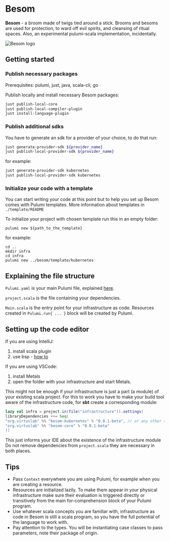 # Besom
**Besom** - a broom made of twigs tied around a stick. Brooms and besoms are used for protection, to ward off evil spirits, and cleansing of ritual spaces. Also, an experimental pulumi-scala implementation, incidentally.

![Besom logo](./website/static/img/Besom_logo_full_color.png)

## Getting started

### Publish necessary packages
Prerequisites: pulumi, just, java, scala-cli, go

Publish locally and install necessary Besom packages:
```bash
just publish-local-core
just publish-local-compiler-plugin
just install-language-plugin
```

### Publish additional sdks
You have to generate an sdk for a provider of your choice, to do that run: 
```bash
just generate-provider-sdk ${provider_name}
just publish-local-provider-sdk ${provider_name}
```

for example:

```bash
just generate-provider-sdk kubernetes
just publish-local-provider-sdk kubernetes
```

### Initialize your code with a template
You can start writing your code at this point but to help you set up Besom comes with Pulumi templates. More information about templates in `./template/README`

To initialize your project with chosen template run this in an empty folder:
```shell
pulumi new ${path_to_the_template}
```
for example:
```shell
cd ..
mkdir infra
cd infra
pulumi new ../besom/template/kubernetes
```

## Explaining the file structure
`Pulumi.yaml` is your main Pulumi file, explained [here](https://www.pulumi.com/docs/concepts/projects/project-file/). 

`project.scala` is the file containing your dependencies.

`Main.scala` is the entry point for your infrastructure as code. Resources created in `Pulumi.run{ ... }` block will be created by Pulumi.

## Setting up the code editor

If you are using IntelliJ: 
1. install scala plugin
2. use bsp - [how to](https://www.jetbrains.com/help/idea/bsp-support.html)  

If you are using VSCode:
1. install Metals
2. open the folder with your infrastructure and start Metals.

This might not be enough if your infrastructure is just a part (a module) of your existing scala project. For this to work you have to make your build tool aware of the infrastructure code, for **sbt** create a corresponding module: 
   ```scala
lazy val infra = project.in(file("infrastructure")).settings(
   libraryDependencies ++= Seq(
   "org.virtuslab" %% "besom-kubernetes" % "0.0.1-beta", // or any other sdk you are using
   "org.virtuslab" %% "besom-core" % "0.0.1-beta"
   ))
   ```
This just informs your IDE about the existence of the infrastructure module Do not remove dependencies from `project.scala` they are necessary in both places.

## Tips
- Pass `Context` everywhere you are using Pulumi, for example when you are creating a resource.
- Resources are initialized lazily. To make them appear in your physical infrastructure make sure their evaluation is triggered directly or transitively from the main for-comprehension block of your Pulumi program.
- Use whatever scala concepts you are familiar with, infrastructure as code in Besom is still a scala program, so you have the full potential of the language to work with.
- Pay attention to the types. You will be instantiating case classes to pass parameters, note their package of origin.
